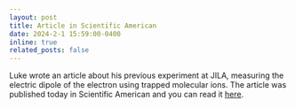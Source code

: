 ```yaml
---
layout: post
title: Article in Scientific American
date: 2024-2-1 15:59:00-0400
inline: true
related_posts: false
---
```


Luke wrote an article about his previous experiment at JILA, measuring the electric dipole of the electron using trapped molecular ions. The article was published today in Scientific American and you can read it [here](https://www.scientificamerican.com/article/why-arent-we-made-of-antimatter/).
